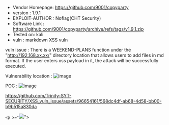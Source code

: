 + Vendor Homepage: https://github.com/9001/copyparty
+ version : 1.9.1
+ EXPLOIT-AUTHOR : Noflag(CHT Security)
+ Software Link : https://github.com/9001/copyparty/archive/refs/tags/v1.9.1.zip
+ Tested on: kali
+ vuln : markdown XSS vuln

vuln issue :
There is a WEEKEND-PLANS function under the "http://192.168.xx.xx/" directory location that allows users to add files in md format. If the user enters xss payload in it, the attack will be successfully executed.

Vulnerability location : 
![image](https://github.com/Trinity-SYT-SECURITY/XSS_vuln_issue/assets/96654161/f06801b0-e1f1-4c2c-b4ea-1d1b185631d9)


POC :
![image](https://github.com/Trinity-SYT-SECURITY/XSS_vuln_issue/assets/96654161/a81e091e-a3e2-4f9e-882c-14f9b56e26a7)

https://github.com/Trinity-SYT-SECURITY/XSS_vuln_issue/assets/96654161/568dc4df-ab68-4d58-bb00-b9b515a830da

`<p x="`<img src=x onerror=alert(1)>"></p>
